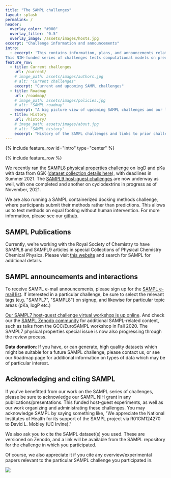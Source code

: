 ```yaml
---
title: "The SAMPL challenges"
layout: splash
permalink: /
header:
  overlay_color: "#000"
  overlay_filter: "0.5"
  overlay_image: /assets/images/hosts.jpg
excerpt: "Challenge information and announcements"
intro:
  - excerpt: 'This contains information, plans, and announcements relating to the Statistical Assessment of Modeling of Proteins and Ligands (SAMPL) series of blind predictive challenges.
This NIH-funded series of challenges tests computational models on predictions of properties related to obstacles faced in a drug discovery setting. Use our sub-pages and links to access more information.'
feature_row:
  - title: Current challenges
    url: /current/
    # image_path: assets/images/authors.jpg
    # alt: "Current challenges"
    excerpt: "Current and upcoming SAMPL challenges"
  - title: Roadmap
    url: /roadmap/
    # image_path: assets/images/policies.jpg
    # alt: "SAMPL roadmap"
    excerpt: "A big picture view of upcoming SAMPL challenges and our long-term roadmap"
  - title: History
    url: /history/
    # image_path: assets/images/about.jpg
    # alt: "SAMPL history"
    excerpt: "History of the SAMPL challenges and links to prior challenges and data"
---
```


{% include feature_row id="intro" type="center" %}

{% include feature_row %}

We recently ran the [SAMPL8 physical properties challenge](https://github.com/samplchallenges/SAMPL8/tree/master/physical_properties) on logD and pKa with data from GSK ([dataset collection details here](https://dx.doi.org/10.5281/zenodo.4245127])), with deadlines in Summer 2021. The [SAMPL9 host-guest challenges](https://github.com/samplchallenges/SAMPL9/tree/main/host_guest) are now underway as well, with one completed and another on cyclodextrins in progress as of November, 2021.

We are also running a SAMPL containerized docking methods challenge, where participants submit their methods rather than predictions. This allows us to test methods on equal footing without human intervention. For more information, please see our [github](https://github.com/samplchallenges/SAMPL-containers).

## SAMPL Publications 

Currently, we're working with the Royal Society of Chemistry to have SAMPL8 and SAMPL9 articles in special Collections of Physical Chemistry Chemical Physics. Please visit [this website](https://www.rsc.org/journals-books-databases/about-journals/calls-for-papers/physical/#undefined) and search for SAMPL for additional details.

## SAMPL announcements and interactions

To receive SAMPL e-mail announcements, please sign up for the [SAMPL e-mail list](http://eepurl.com/dPj11j). If interested in a particular challenge, be sure to select the relevant tags (e.g. "SAMPL7", "SAMPL8") on signup, and likewise for particular topic areas (pKa, logP etc.)

[Our SAMPL7 host-guest challenge virtual workshop is up online](https://zenodo.org/record/3674155). And check our the [SAMPL Zenodo community](https://zenodo.org/communities/sampl?page=1&size=20) for additional SAMPL-related content, such as talks from the GCC/EuroSAMPL workshop in Fall 2020. The SAMPL7 physical properties special issue is now also progressing through the review process.

**Data donation**: If you have, or can generate, high quality datasets which might be suitable for a future SAMPL challenge, please contact us, or see our Roadmap page for additional information on types of data which may be of particular interest.

## Acknowledging and citing SAMPL

If you've benefitted from our work on the SAMPL series of challenges, please be sure to acknowledge our SAMPL NIH grant in any publications/presentations. This funded host-guest experiments, as well as our work organizing and administrating these challenges. You may acknowledge SAMPL by saying something like, "We appreciate the National Institutes of Health for its support of the SAMPL project via R01GM124270 to David L. Mobley (UC Irvine)."

We also ask you to cite the SAMPL dataset(s) you used. These are versioned on Zenodo, and a link will be available from the SAMPL repository for the challenge in which you participated.

Of course, we also appreciate it if you cite any overview/experimental papers relevant to the particular SAMPL challenge you participated in.

![](assets/images/logo.png)
